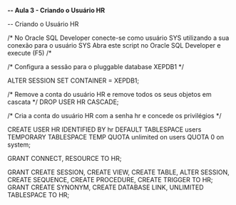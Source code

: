 **-- Aula 3 - Criando o Usuário HR**

-- Criando o Usuário HR

/*
 No Oracle SQL Developer conecte-se como usuário SYS utilizando a sua conexão para o usuário SYS
 Abra este script no Oracle SQL Developer e execute (F5)
/*

/*
  Configura a sessão para o pluggable database XEPDB1
*/

ALTER SESSION SET CONTAINER = XEPDB1;

/*
  Remove a conta do usuário HR e remove todos os seus objetos em cascata
*/
DROP USER HR CASCADE;

/*
  Cria a conta do usuário HR com a senha hr e concede os privilégios
*/

CREATE USER HR 
IDENTIFIED BY hr
DEFAULT TABLESPACE users
TEMPORARY TABLESPACE TEMP
QUOTA unlimited on users
QUOTA 0 on system;

GRANT CONNECT, RESOURCE TO HR;

GRANT CREATE SESSION, CREATE VIEW, CREATE TABLE, ALTER SESSION, CREATE SEQUENCE, CREATE PROCEDURE, CREATE TRIGGER TO HR;
GRANT CREATE SYNONYM, CREATE DATABASE LINK, UNLIMITED TABLESPACE TO HR;

